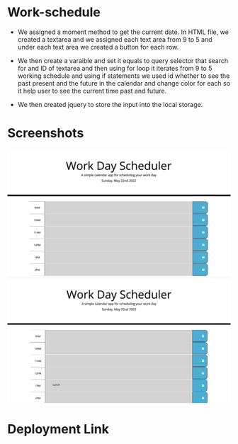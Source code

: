 # Work-schedule


* We assigned a moment method to get the current date. In HTML file, we created a textarea and we assigned each text area from 9 to 5 and under each text area we created a button for each row.

* We then create a varaible and set it equals to query selector that search for and ID of textarea and then using for loop it iterates from 9 to 5 working schedule and using if statements we used id whether to see the past present and the future in the calendar and change color for each so it help user to see the current time past and future.

* We then created jquery to store the input into the local storage.

# Screenshots

![Getting Started](/Assets/Screen%20Shot%202022-05-22%20at%2010.05.43%20PM.png)
![Getting Started](/Assets/Screen%20Shot%202022-05-22%20at%2010.06.29%20PM.png)


# Deployment Link